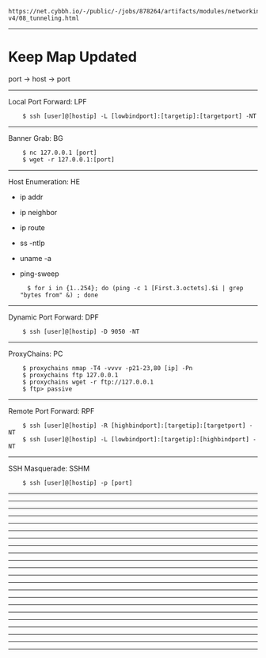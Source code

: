     https://net.cybbh.io/-/public/-/jobs/878264/artifacts/modules/networking/slides-v4/08_tunneling.html
_________________________________________________________________________________________________________________
# Keep Map Updated
port -> host -> port
_________________________________________________________________________________________________________________
Local Port Forward: LPF

        $ ssh [user]@[hostip] -L [lowbindport]:[targetip]:[targetport] -NT
_________________________________________________________________________________________________________________
Banner Grab: BG

        $ nc 127.0.0.1 [port]
        $ wget -r 127.0.0.1:[port]
_________________________________________________________________________________________________________________
Host Enumeration: HE

- ip addr
- ip neighbor
- ip route
- ss -ntlp
- uname -a
- ping-sweep

        $ for i in {1..254}; do (ping -c 1 [First.3.octets].$i | grep "bytes from" &) ; done
_________________________________________________________________________________________________________________
Dynamic Port Forward: DPF

        $ ssh [user]@[hostip] -D 9050 -NT
_________________________________________________________________________________________________________________
ProxyChains: PC

        $ proxychains nmap -T4 -vvvv -p21-23,80 [ip] -Pn
        $ proxychains ftp 127.0.0.1
        $ proxychains wget -r ftp://127.0.0.1
        $ ftp> passive
_________________________________________________________________________________________________________________
Remote Port Forward: RPF
        
        $ ssh [user]@[hostip] -R [highbindport]:[targetip]:[targetport] -NT
        $ ssh [user]@[hostip] -L [lowbindport]:[targetip]:[highbindport] -NT
_________________________________________________________________________________________________________________
SSH Masquerade: SSHM

        $ ssh [user]@[hostip] -p [port]
_________________________________________________________________________________________________________________

_________________________________________________________________________________________________________________

_________________________________________________________________________________________________________________

_________________________________________________________________________________________________________________

_________________________________________________________________________________________________________________

_________________________________________________________________________________________________________________

_________________________________________________________________________________________________________________

_________________________________________________________________________________________________________________

_________________________________________________________________________________________________________________

_________________________________________________________________________________________________________________

_________________________________________________________________________________________________________________

_________________________________________________________________________________________________________________

_________________________________________________________________________________________________________________

_________________________________________________________________________________________________________________

_________________________________________________________________________________________________________________

_________________________________________________________________________________________________________________

_________________________________________________________________________________________________________________

_________________________________________________________________________________________________________________

_________________________________________________________________________________________________________________

_________________________________________________________________________________________________________________

_________________________________________________________________________________________________________________

_________________________________________________________________________________________________________________
